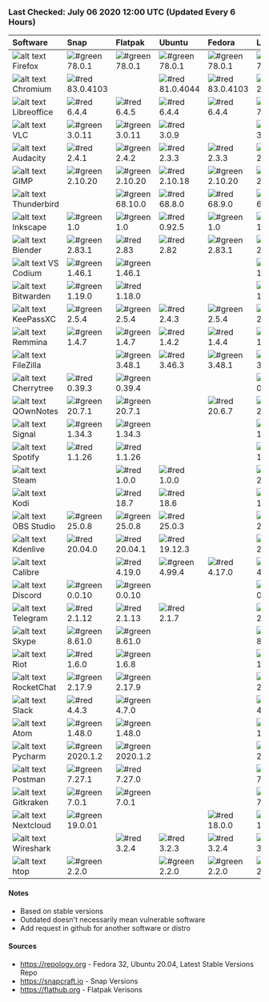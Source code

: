 ### Last Checked: July 06 2020 12:00 UTC (Updated Every 6 Hours)

|Software|Snap|Flatpak|Ubuntu|Fedora|Latest
|:-------------|:-------------|:-------------|:-------------|:-------------|:-------------|
|![alt text](https://res.cloudinary.com/canonical/image/fetch/f_auto,q_auto,fl_sanitize,w_20,h_20/https://dashboard.snapcraft.io/site_media/appmedia/2018/02/firefox256.png) Firefox|![#green](https://via.placeholder.com/15/00ff00/000000?text=+) 78.0.1|![#green](https://via.placeholder.com/15/00ff00/000000?text=+) 78.0.1|![#green](https://via.placeholder.com/15/00ff00/000000?text=+) 78.0.1|![#green](https://via.placeholder.com/15/00ff00/000000?text=+) 78.0.1|![#green](https://via.placeholder.com/15/00ff00/000000?text=+) 78.0.1|
|![alt text](https://res.cloudinary.com/canonical/image/fetch/f_auto,q_auto,fl_sanitize,w_20,h_20/https://dashboard.snapcraft.io/site_media/appmedia/2018/05/chromium-browser.png) Chromium|![#red](https://via.placeholder.com/15/f03c15/000000?text=+) 83.0.4103||![#red](https://via.placeholder.com/15/f03c15/000000?text=+) 81.0.4044|![#red](https://via.placeholder.com/15/f03c15/000000?text=+) 83.0.4103|![#green](https://via.placeholder.com/15/00ff00/000000?text=+) 2020.06.15|
|![alt text](https://res.cloudinary.com/canonical/image/fetch/f_auto,q_auto,fl_sanitize,w_20,h_20/https://dashboard.snapcraft.io/site_media/appmedia/2016/06/LibreOffice-Initial-Artwork-Logo.png) Libreoffice|![#red](https://via.placeholder.com/15/f03c15/000000?text=+) 6.4.4|![#red](https://via.placeholder.com/15/f03c15/000000?text=+) 6.4.5|![#red](https://via.placeholder.com/15/f03c15/000000?text=+) 6.4.4|![#red](https://via.placeholder.com/15/f03c15/000000?text=+) 6.4.4|![#green](https://via.placeholder.com/15/00ff00/000000?text=+) 7.0.0|
|![alt text](https://res.cloudinary.com/canonical/image/fetch/f_auto,q_auto,fl_sanitize,w_20,h_20/https://dashboard.snapcraft.io/site_media/appmedia/2016/07/vlc.png) VLC|![#green](https://via.placeholder.com/15/00ff00/000000?text=+) 3.0.11|![#green](https://via.placeholder.com/15/00ff00/000000?text=+) 3.0.11|![#red](https://via.placeholder.com/15/f03c15/000000?text=+) 3.0.9||![#green](https://via.placeholder.com/15/00ff00/000000?text=+) 3.0.11|
|![alt text](https://res.cloudinary.com/canonical/image/fetch/f_auto,q_auto,fl_sanitize,w_20,h_20/https://dashboard.snapcraft.io/site_media/appmedia/2018/08/Audacity_Logo_large.svg.png) Audacity|![#red](https://via.placeholder.com/15/f03c15/000000?text=+) 2.4.1|![#green](https://via.placeholder.com/15/00ff00/000000?text=+) 2.4.2|![#red](https://via.placeholder.com/15/f03c15/000000?text=+) 2.3.3|![#red](https://via.placeholder.com/15/f03c15/000000?text=+) 2.3.3|![#green](https://via.placeholder.com/15/00ff00/000000?text=+) 2.4.2|
|![alt text](https://res.cloudinary.com/canonical/image/fetch/f_auto,q_auto,fl_sanitize,w_20,h_20/https://dashboard.snapcraft.io/site_media/appmedia/2017/07/gimp.png) GIMP|![#green](https://via.placeholder.com/15/00ff00/000000?text=+) 2.10.20|![#green](https://via.placeholder.com/15/00ff00/000000?text=+) 2.10.20|![#red](https://via.placeholder.com/15/f03c15/000000?text=+) 2.10.18|![#green](https://via.placeholder.com/15/00ff00/000000?text=+) 2.10.20|![#green](https://via.placeholder.com/15/00ff00/000000?text=+) 2.10.20|
|![alt text](https://res.cloudinary.com/canonical/image/fetch/f_auto,q_auto,fl_sanitize,w_20,h_20/https://dashboard.snapcraft.io/site_media/appmedia/2017/12/thunderbird.png) Thunderbird||![#green](https://via.placeholder.com/15/00ff00/000000?text=+) 68.10.0|![#red](https://via.placeholder.com/15/f03c15/000000?text=+) 68.8.0|![#red](https://via.placeholder.com/15/f03c15/000000?text=+) 68.9.0|![#green](https://via.placeholder.com/15/00ff00/000000?text=+) 68.10.0|
|![alt text](https://res.cloudinary.com/canonical/image/fetch/f_auto,q_auto,fl_sanitize,w_20,h_20/https://dashboard.snapcraft.io/site_media/appmedia/2016/08/inkscape.png) Inkscape|![#green](https://via.placeholder.com/15/00ff00/000000?text=+) 1.0|![#green](https://via.placeholder.com/15/00ff00/000000?text=+) 1.0|![#red](https://via.placeholder.com/15/f03c15/000000?text=+) 0.92.5|![#green](https://via.placeholder.com/15/00ff00/000000?text=+) 1.0|![#green](https://via.placeholder.com/15/00ff00/000000?text=+) 1.0|
|![alt text](https://res.cloudinary.com/canonical/image/fetch/f_auto,q_auto,fl_sanitize,w_20,h_20/https://dashboard.snapcraft.io/site_media/appmedia/2019/07/blender.png) Blender|![#green](https://via.placeholder.com/15/00ff00/000000?text=+) 2.83.1|![#red](https://via.placeholder.com/15/f03c15/000000?text=+) 2.83|![#red](https://via.placeholder.com/15/f03c15/000000?text=+) 2.82|![#green](https://via.placeholder.com/15/00ff00/000000?text=+) 2.83.1|![#green](https://via.placeholder.com/15/00ff00/000000?text=+) 2.83.1|
|![alt text](https://res.cloudinary.com/canonical/image/fetch/f_auto,q_auto,fl_sanitize,w_20,h_20/https://dashboard.snapcraft.io/site_media/appmedia/2020/02/codium_blue_light.png) VS Codium|![#green](https://via.placeholder.com/15/00ff00/000000?text=+) 1.46.1|![#green](https://via.placeholder.com/15/00ff00/000000?text=+) 1.46.1|||![#green](https://via.placeholder.com/15/00ff00/000000?text=+) 1.46.1|
|![alt text](https://res.cloudinary.com/canonical/image/fetch/f_auto,q_auto,fl_sanitize,w_20,h_20/https://dashboard.snapcraft.io/site_media/appmedia/2018/02/256x256.png) Bitwarden|![#green](https://via.placeholder.com/15/00ff00/000000?text=+) 1.19.0|![#red](https://via.placeholder.com/15/f03c15/000000?text=+) 1.18.0|||![#green](https://via.placeholder.com/15/00ff00/000000?text=+) 1.19.0|
|![alt text](https://res.cloudinary.com/canonical/image/fetch/f_auto,q_auto,fl_sanitize,w_20,h_20/https://dashboard.snapcraft.io/site_media/appmedia/2017/01/keepassxc.png) KeePassXC|![#green](https://via.placeholder.com/15/00ff00/000000?text=+) 2.5.4|![#green](https://via.placeholder.com/15/00ff00/000000?text=+) 2.5.4|![#red](https://via.placeholder.com/15/f03c15/000000?text=+) 2.4.3|![#green](https://via.placeholder.com/15/00ff00/000000?text=+) 2.5.4|![#green](https://via.placeholder.com/15/00ff00/000000?text=+) 2.5.4|
|![alt text](https://res.cloudinary.com/canonical/image/fetch/f_auto,q_auto,fl_sanitize,w_20,h_20/https://dashboard.snapcraft.io/site_media/appmedia/2018/11/org.remmina.Remmina.png) Remmina|![#green](https://via.placeholder.com/15/00ff00/000000?text=+) 1.4.7|![#green](https://via.placeholder.com/15/00ff00/000000?text=+) 1.4.7|![#red](https://via.placeholder.com/15/f03c15/000000?text=+) 1.4.2|![#red](https://via.placeholder.com/15/f03c15/000000?text=+) 1.4.4|![#green](https://via.placeholder.com/15/00ff00/000000?text=+) 1.4.7|
|![alt text](https://d1uym7oexpphmg.cloudfront.net/169s-dhsxb/q?w=20&h=20&x=1&fit) FileZilla||![#green](https://via.placeholder.com/15/00ff00/000000?text=+) 3.48.1|![#red](https://via.placeholder.com/15/f03c15/000000?text=+) 3.46.3|![#green](https://via.placeholder.com/15/00ff00/000000?text=+) 3.48.1|![#green](https://via.placeholder.com/15/00ff00/000000?text=+) 3.48.1|
|![alt text](https://res.cloudinary.com/canonical/image/fetch/f_auto,q_auto,fl_sanitize,w_20,h_20/https://dashboard.snapcraft.io/site_media/appmedia/2020/01/cherrytree.png) Cherrytree|![#red](https://via.placeholder.com/15/f03c15/000000?text=+) 0.39.3|![#green](https://via.placeholder.com/15/00ff00/000000?text=+) 0.39.4|||![#green](https://via.placeholder.com/15/00ff00/000000?text=+) 0.39.4|
|![alt text](https://res.cloudinary.com/canonical/image/fetch/f_auto,q_auto,fl_sanitize,w_20,h_20/https://dashboard.snapcraft.io/site_media/appmedia/2016/07/QOwnNotes.png) QOwnNotes|![#green](https://via.placeholder.com/15/00ff00/000000?text=+) 20.7.1|![#green](https://via.placeholder.com/15/00ff00/000000?text=+) 20.7.1||![#red](https://via.placeholder.com/15/f03c15/000000?text=+) 20.6.7|![#green](https://via.placeholder.com/15/00ff00/000000?text=+) 20.7.1|
|![alt text](https://res.cloudinary.com/canonical/image/fetch/f_auto,q_auto,fl_sanitize,w_20,h_20/https://dashboard.snapcraft.io/site_media/appmedia/2018/04/icon_256.png) Signal|![#green](https://via.placeholder.com/15/00ff00/000000?text=+) 1.34.3|![#green](https://via.placeholder.com/15/00ff00/000000?text=+) 1.34.3|||![#green](https://via.placeholder.com/15/00ff00/000000?text=+) 1.34.3|
|![alt text](https://res.cloudinary.com/canonical/image/fetch/f_auto,q_auto,fl_sanitize,w_20,h_20/https://dashboard.snapcraft.io/site_media/appmedia/2017/12/spotify-linux-256.png) Spotify|![#red](https://via.placeholder.com/15/f03c15/000000?text=+) 1.1.26|![#red](https://via.placeholder.com/15/f03c15/000000?text=+) 1.1.26|||![#green](https://via.placeholder.com/15/00ff00/000000?text=+) 1.1.35|
|![alt text](https://d1uym7oexpphmg.cloudfront.net/9jrq-0trhy/q?w=20&h=20&x=1&fit) Steam||![#red](https://via.placeholder.com/15/f03c15/000000?text=+) 1.0.0|![#red](https://via.placeholder.com/15/f03c15/000000?text=+) 1.0.0||![#green](https://via.placeholder.com/15/00ff00/000000?text=+) 2.10.91|
|![alt text](https://d1uym7oexpphmg.cloudfront.net/rou-z6cupc/q?w=20&h=20&x=1&fit) Kodi||![#red](https://via.placeholder.com/15/f03c15/000000?text=+) 18.7|![#red](https://via.placeholder.com/15/f03c15/000000?text=+) 18.6||![#green](https://via.placeholder.com/15/00ff00/000000?text=+) 18.7.1|
|![alt text](https://res.cloudinary.com/canonical/image/fetch/f_auto,q_auto,fl_sanitize,w_20,h_20/https://dashboard.snapcraft.io/site_media/appmedia/2018/02/obs-studio.png) OBS Studio|![#green](https://via.placeholder.com/15/00ff00/000000?text=+) 25.0.8|![#green](https://via.placeholder.com/15/00ff00/000000?text=+) 25.0.8|![#red](https://via.placeholder.com/15/f03c15/000000?text=+) 25.0.3||![#green](https://via.placeholder.com/15/00ff00/000000?text=+) 25.0.8|
|![alt text](https://res.cloudinary.com/canonical/image/fetch/f_auto,q_auto,fl_sanitize,w_20,h_20/https://dashboard.snapcraft.io/site_media/appmedia/2016/10/icon_12.png) Kdenlive|![#red](https://via.placeholder.com/15/f03c15/000000?text=+) 20.04.0|![#red](https://via.placeholder.com/15/f03c15/000000?text=+) 20.04.1|![#red](https://via.placeholder.com/15/f03c15/000000?text=+) 19.12.3||![#green](https://via.placeholder.com/15/00ff00/000000?text=+) 20.04.2|
|![alt text](https://d1uym7oexpphmg.cloudfront.net/hbh9-pgc0x/q?w=20&h=20&x=1&fit) Calibre||![#red](https://via.placeholder.com/15/f03c15/000000?text=+) 4.19.0|![#green](https://via.placeholder.com/15/00ff00/000000?text=+) 4.99.4|![#red](https://via.placeholder.com/15/f03c15/000000?text=+) 4.17.0|![#green](https://via.placeholder.com/15/00ff00/000000?text=+) 4.20.0|
|![alt text](https://res.cloudinary.com/canonical/image/fetch/f_auto,q_auto,fl_sanitize,w_20,h_20/https://dashboard.snapcraft.io/site_media/appmedia/2017/04/discord.png) Discord|![#green](https://via.placeholder.com/15/00ff00/000000?text=+) 0.0.10|![#green](https://via.placeholder.com/15/00ff00/000000?text=+) 0.0.10|||![#green](https://via.placeholder.com/15/00ff00/000000?text=+) 0.0.10|
|![alt text](https://res.cloudinary.com/canonical/image/fetch/f_auto,q_auto,fl_sanitize,w_20,h_20/https://dashboard.snapcraft.io/site_media/appmedia/2018/02/icon256.png) Telegram|![#red](https://via.placeholder.com/15/f03c15/000000?text=+) 2.1.12|![#red](https://via.placeholder.com/15/f03c15/000000?text=+) 2.1.13|![#red](https://via.placeholder.com/15/f03c15/000000?text=+) 2.1.7||![#green](https://via.placeholder.com/15/00ff00/000000?text=+) 2.1.17|
|![alt text](https://res.cloudinary.com/canonical/image/fetch/f_auto,q_auto,fl_sanitize,w_20,h_20/https://dashboard.snapcraft.io/site_media/appmedia/2019/08/Skype.png) Skype|![#green](https://via.placeholder.com/15/00ff00/000000?text=+) 8.61.0|![#green](https://via.placeholder.com/15/00ff00/000000?text=+) 8.61.0|||![#green](https://via.placeholder.com/15/00ff00/000000?text=+) 8.61.0|
|![alt text](https://res.cloudinary.com/canonical/image/fetch/f_auto,q_auto,fl_sanitize,w_20,h_20/https://dashboard.snapcraft.io/site_media/appmedia/2019/05/icon_Jfu5bEq.png) Riot|![#red](https://via.placeholder.com/15/f03c15/000000?text=+) 1.6.0|![#green](https://via.placeholder.com/15/00ff00/000000?text=+) 1.6.8|||![#green](https://via.placeholder.com/15/00ff00/000000?text=+) 1.6.8|
|![alt text](https://res.cloudinary.com/canonical/image/fetch/f_auto,q_auto,fl_sanitize,w_20,h_20/https://dashboard.snapcraft.io/site_media/appmedia/2018/12/icon-256_sDZsivC.png) RocketChat|![#green](https://via.placeholder.com/15/00ff00/000000?text=+) 2.17.9|![#green](https://via.placeholder.com/15/00ff00/000000?text=+) 2.17.9|||![#green](https://via.placeholder.com/15/00ff00/000000?text=+) 2.17.9|
|![alt text](https://res.cloudinary.com/canonical/image/fetch/f_auto,q_auto,fl_sanitize,w_20,h_20/https://dashboard.snapcraft.io/site_media/appmedia/2019/01/Snapcraft_256x256.png) Slack|![#red](https://via.placeholder.com/15/f03c15/000000?text=+) 4.4.3|![#green](https://via.placeholder.com/15/00ff00/000000?text=+) 4.7.0|||![#green](https://via.placeholder.com/15/00ff00/000000?text=+) 4.7.0|
|![alt text](https://res.cloudinary.com/canonical/image/fetch/f_auto,q_auto,fl_sanitize,w_20,h_20/https://dashboard.snapcraft.io/site_media/appmedia/2017/04/atom-256px.png) Atom|![#green](https://via.placeholder.com/15/00ff00/000000?text=+) 1.48.0|![#green](https://via.placeholder.com/15/00ff00/000000?text=+) 1.48.0|||![#green](https://via.placeholder.com/15/00ff00/000000?text=+) 1.48.0|
|![alt text](https://res.cloudinary.com/canonical/image/fetch/f_auto,q_auto,fl_sanitize,w_20,h_20/https://dashboard.snapcraft.io/site_media/appmedia/2017/11/PyCharmCore256.png) Pycharm|![#green](https://via.placeholder.com/15/00ff00/000000?text=+) 2020.1.2|![#green](https://via.placeholder.com/15/00ff00/000000?text=+) 2020.1.2|||![#green](https://via.placeholder.com/15/00ff00/000000?text=+) 2020.1.2|
|![alt text](https://res.cloudinary.com/canonical/image/fetch/f_auto,q_auto,fl_sanitize,w_20,h_20/https://dashboard.snapcraft.io/site_media/appmedia/2018/11/logo-mark.png) Postman|![#green](https://via.placeholder.com/15/00ff00/000000?text=+) 7.27.1|![#red](https://via.placeholder.com/15/f03c15/000000?text=+) 7.27.0|||![#green](https://via.placeholder.com/15/00ff00/000000?text=+) 7.27.1|
|![alt text](https://res.cloudinary.com/canonical/image/fetch/f_auto,q_auto,fl_sanitize,w_20,h_20/https://dashboard.snapcraft.io/site_media/appmedia/2018/01/1.png) Gitkraken|![#green](https://via.placeholder.com/15/00ff00/000000?text=+) 7.0.1|![#green](https://via.placeholder.com/15/00ff00/000000?text=+) 7.0.1|||![#green](https://via.placeholder.com/15/00ff00/000000?text=+) 7.0.1|
|![alt text](https://res.cloudinary.com/canonical/image/fetch/f_auto,q_auto,fl_sanitize,w_20,h_20/https://dashboard.snapcraft.io/site_media/appmedia/2016/06/icon.svg_1.png) Nextcloud|![#green](https://via.placeholder.com/15/00ff00/000000?text=+) 19.0.01|||![#red](https://via.placeholder.com/15/f03c15/000000?text=+) 18.0.0|![#green](https://via.placeholder.com/15/00ff00/000000?text=+) 19.0.0|
|![alt text](https://d1uym7oexpphmg.cloudfront.net/vs68-cxion/q?w=20&h=20&x=1&fit) Wireshark||![#red](https://via.placeholder.com/15/f03c15/000000?text=+) 3.2.4|![#red](https://via.placeholder.com/15/f03c15/000000?text=+) 3.2.3|![#red](https://via.placeholder.com/15/f03c15/000000?text=+) 3.2.4|![#green](https://via.placeholder.com/15/00ff00/000000?text=+) 3.2.5|
|![alt text](https://res.cloudinary.com/canonical/image/fetch/f_auto,q_auto,fl_sanitize,w_20,h_20/https://dashboard.snapcraft.io/site_media/appmedia/2018/09/htop.png) htop|![#green](https://via.placeholder.com/15/00ff00/000000?text=+) 2.2.0||![#green](https://via.placeholder.com/15/00ff00/000000?text=+) 2.2.0|![#green](https://via.placeholder.com/15/00ff00/000000?text=+) 2.2.0|![#green](https://via.placeholder.com/15/00ff00/000000?text=+) 2.2.0|

#### Notes
- Based on stable versions
- Outdated doesn't necessarily mean vulnerable software
- Add request in github for another software or distro

#### Sources
- https://repology.org - Fedora 32, Ubuntu 20.04, Latest Stable Versions Repo
- https://snapcraft.io - Snap Versions
- https://flathub.org - Flatpak Verisons
